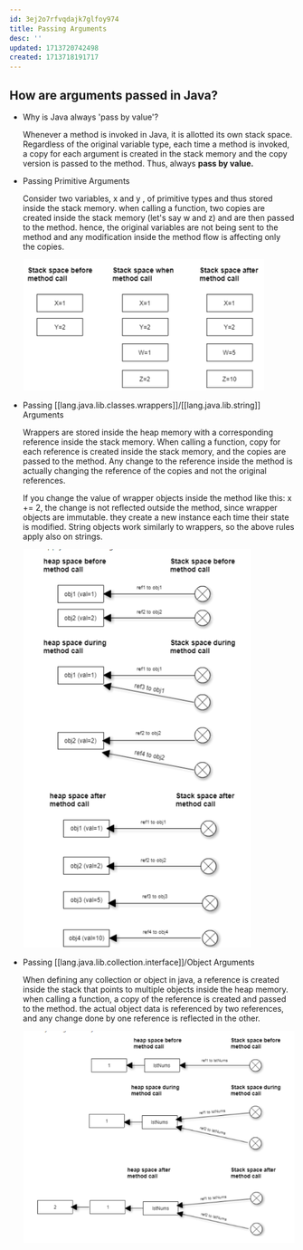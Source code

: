 ```yaml
---
id: 3ej2o7rfvqdajk7glfoy974
title: Passing Arguments
desc: ''
updated: 1713720742498
created: 1713718191717
---
```


## How are arguments passed in Java?

- Why is Java always 'pass by value'?
    
    Whenever a method is invoked in Java, it is allotted its own stack space. Regardless of the original variable type, each time a method is invoked, a copy for each argument is created in the stack memory and the copy version is passed to the method. Thus, always **pass by value.**
    
- Passing Primitive Arguments
    
    Consider two variables, x and y , of primitive types and thus stored inside the stack memory. when calling a function, two copies are created inside the stack memory (let's say w and z) and are then passed to the method. hence, the original variables are not being sent to the method and any modification inside the method flow is affecting only the copies.
    
    ![Primitive args](/assets/images/2024-04-21-22-31-37.png)
    
- Passing [[lang.java.lib.classes.wrappers]]/[[lang.java.lib.string]] Arguments
    
    Wrappers are stored inside the heap memory with a corresponding reference inside the stack memory. When calling a function, copy for each reference is created inside the stack memory, and the copies are passed to the method. Any change to the reference inside the method is actually changing the reference of the copies and not the original references.
    
    If you change the value of wrapper objects inside the method like this: x += 2, the change is not reflected outside the method, since wrapper objects are immutable. they create a new instance each time their state is modified. String objects work similarly to wrappers, so the above rules apply also on strings.
    
    ![Wrapper/string args](/assets/images/2024-04-21-22-29-04.png)

- Passing [[lang.java.lib.collection.interface]]/Object Arguments
    
    When defining any collection or object in java, a reference is created inside the stack that points to multiple objects inside the heap memory. when calling a function, a copy of the reference is created and passed to the method. the actual object data is referenced by two references, and any change done by one reference is reflected in the other.
    
    ![Collection/object args](/assets/images/2024-04-21-22-29-43.png)